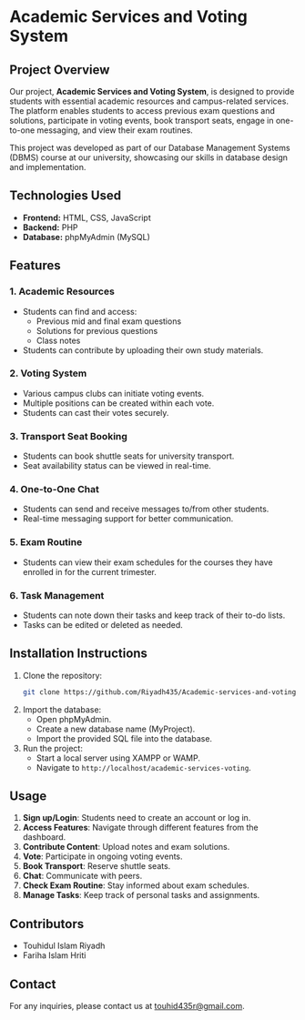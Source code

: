 # Academic Services and Voting System

## Project Overview
Our project, **Academic Services and Voting System**, is designed to provide students with essential academic resources and campus-related services. The platform enables students to access previous exam questions and solutions, participate in voting events, book transport seats, engage in one-to-one messaging, and view their exam routines.

This project was developed as part of our Database Management Systems (DBMS) course at our university, showcasing our skills in database design and implementation.

## Technologies Used
- **Frontend:** HTML, CSS, JavaScript
- **Backend:** PHP
- **Database:** phpMyAdmin (MySQL)

## Features

### 1. Academic Resources
- Students can find and access:
  - Previous mid and final exam questions
  - Solutions for previous questions
  - Class notes
- Students can contribute by uploading their own study materials.

### 2. Voting System
- Various campus clubs can initiate voting events.
- Multiple positions can be created within each vote.
- Students can cast their votes securely.

### 3. Transport Seat Booking
- Students can book shuttle seats for university transport.
- Seat availability status can be viewed in real-time.

### 4. One-to-One Chat
- Students can send and receive messages to/from other students.
- Real-time messaging support for better communication.

### 5. Exam Routine
- Students can view their exam schedules for the courses they have enrolled in for the current trimester.

### 6. Task Management
- Students can note down their tasks and keep track of their to-do lists.
- Tasks can be edited or deleted as needed.

## Installation Instructions
1. Clone the repository:
   ```bash
   git clone https://github.com/Riyadh435/Academic-services-and-voting-system.git
   ```
2. Import the database:
   - Open phpMyAdmin.
   - Create a new database name (MyProject).
   - Import the provided SQL file into the database.
3. Run the project:
   - Start a local server using XAMPP or WAMP.
   - Navigate to `http://localhost/academic-services-voting`.

## Usage
1. **Sign up/Login**: Students need to create an account or log in.
2. **Access Features**: Navigate through different features from the dashboard.
3. **Contribute Content**: Upload notes and exam solutions.
4. **Vote**: Participate in ongoing voting events.
5. **Book Transport**: Reserve shuttle seats.
6. **Chat**: Communicate with peers.
7. **Check Exam Routine**: Stay informed about exam schedules.
8. **Manage Tasks**: Keep track of personal tasks and assignments.

## Contributors
- Touhidul Islam Riyadh
- Fariha Islam Hriti


## Contact
For any inquiries, please contact us at touhid435r@gmail.com.

